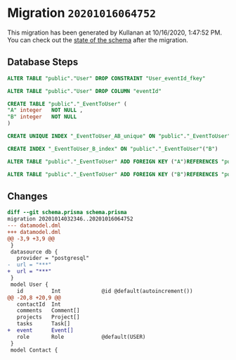 # Migration `20201016064752`

This migration has been generated by Kullanan at 10/16/2020, 1:47:52 PM.
You can check out the [state of the schema](./schema.prisma) after the migration.

## Database Steps

```sql
ALTER TABLE "public"."User" DROP CONSTRAINT "User_eventId_fkey"

ALTER TABLE "public"."User" DROP COLUMN "eventId"

CREATE TABLE "public"."_EventToUser" (
"A" integer   NOT NULL ,
"B" integer   NOT NULL 
)

CREATE UNIQUE INDEX "_EventToUser_AB_unique" ON "public"."_EventToUser"("A", "B")

CREATE INDEX "_EventToUser_B_index" ON "public"."_EventToUser"("B")

ALTER TABLE "public"."_EventToUser" ADD FOREIGN KEY ("A")REFERENCES "public"."Event"("id") ON DELETE CASCADE ON UPDATE CASCADE

ALTER TABLE "public"."_EventToUser" ADD FOREIGN KEY ("B")REFERENCES "public"."User"("id") ON DELETE CASCADE ON UPDATE CASCADE
```

## Changes

```diff
diff --git schema.prisma schema.prisma
migration 20201014032346..20201016064752
--- datamodel.dml
+++ datamodel.dml
@@ -3,9 +3,9 @@
 }
 datasource db {
   provider = "postgresql"
-  url = "***"
+  url = "***"
 }
 model User {
   id         Int             @id @default(autoincrement())
@@ -20,8 +20,9 @@
   contactId  Int
   comments   Comment[]
   projects   Project[]
   tasks      Task[]
+  event      Event[]
   role       Role            @default(USER)
 }
 model Contact {
```



